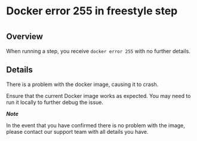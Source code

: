 # Docker error 255 in freestyle step

#

## Overview

When running a step, you receive `docker error 255` with no further details.

## Details

There is a problem with the docker image, causing it to crash.

Ensure that the current Docker image works as expected. You may need to run it
locally to further debug the issue.

**_Note_**

In the event that you have confirmed there is no problem with the image,
please contact our support team with all details you have.

